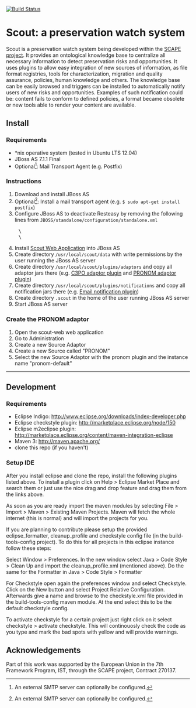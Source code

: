 [![Build Status](https://travis-ci.org/openplanets/scout.png)](https://travis-ci.org/openplanets/scout)

Scout: a preservation watch system
=============================

Scout is a preservation watch system being developed within the [SCAPE project](http://www.scape-project.eu). It provides an ontological knowledge base to centralize all necessary
information to detect preservation risks and opportunities. It uses plugins to
allow easy integration of new sources of information, as file format registries, tools for characterization, migration
and quality assurance, policies, human knowledge and others. The knowledge base can be easily browsed and
triggers can be installed to automatically notify users of new risks and opportunities. Examples of such notification
could be: content fails to conform to defined policies, a format became obsolete or new tools able to render your
content are available.


## Install

### Requirements
 - *nix operative system (tested in Ubuntu LTS 12.04)
 - JBoss AS 7.1.1 Final
 - Optional[^1]: Mail Transport Agent (e.g. Postfix) 

### Instructions

 1. Download and install JBoss AS
 2. Optional[^1]: Install a mail transport agent (e.g. `$ sudo apt-get install postfix`)
 3. Configure JBoss AS to deactivate Resteasy by removing the following lines from `JBOSS/standalone/configuration/standalone.xml`
<pre>
    \<extension module="org.jboss.as.jaxrs"/>
    \<subsystem xmlns="urn:jboss:domain:jaxrs:1.0"/>
</pre>
 4. Install [Scout Web Application](https://github.com/downloads/openplanets/scout/scout-web-0.1.0.war) into JBoss AS
 5. Create directory `/usr/local/scout/data` with write permissions by the user running the JBoss AS server
 6. Create directory `/usr/local/scout/plugins/adaptors` and copy all adaptor jars there (e.g. [C3PO adaptor plugin](https://github.com/downloads/openplanets/scout/c3po-adaptor-0.0.5-jar-with-dependencies.jar) and [PRONOM adaptor plugin](https://github.com/downloads/openplanets/scout/pronom-adaptor-0.0.6-jar-with-dependencies.jar))
 7. Create directory `/usr/local/scout/plugins/notifications` and copy all notification jars there (e.g. [Email notification plugin](https://github.com/downloads/openplanets/scout/email-notification-0.0.3-jar-with-dependencies.jar))
 8. Create directory `.scout` in the home of the user running JBoss AS server
 9. Start JBoss AS server

[^1]: An external SMTP server can optionally be configured.

### Create the PRONOM adaptor

 1. Open the scout-web web application
 2. Go to Administration
 3. Create a new Source Adaptor
 4. Create a new Source called "PRONOM"
 5. Select the new Source Adaptor with the pronom plugin and the instance name "pronom-default"

*****

## Development

### Requirements
 - Eclipse Indigo: http://www.eclipse.org/downloads/index-developer.php
 - Eclipse checkstyle plugin: http://marketplace.eclipse.org/node/150
 - Eclipse m2eclipse plugin: http://marketplace.eclipse.org/content/maven-integration-eclipse
 - Maven 3: http://maven.apache.org/
 - clone this repo (if you haven't)

### Setup IDE
After you install eclipse and clone the repo, install the following
plugins listed above. To install a plugin click on Help > Eclipse Market Place
and search them or just use the nice drag and drop feature and drag them from the links above.

As soon as you are ready import the maven modules by selecting File > Import > Maven > Existing Maven Projects.
Maven will fetch the whole internet (this is normal) and will import the projects for you.

If you are planning to contribute please setup the provided eclipse_formatter, cleanup_profile and checkstyle config file
(in the build-tools-config project). To do this for all projects in this eclipse instance follow these steps:

Select Window > Preferences. In the new window select Java > Code Style > Clean Up
and import the cleanup_profile.xml (mentioned above). Do the same for the Formatter in
Java > Code Style > Formatter 

For Checkstyle open again the preferences window and select Checkstyle. Click on the New button and select
Project Relative Configuration. Afterwards give a name and browse to the checkstyle.xml file provided in the build-tools-config
maven module. At the end select this to be the default checkstyle config.

To activate checkstyle for a certain project just right click on it select checkstyle > activate checkstyle.
This will continouosly check the code as you type and mark the bad spots with yellow and will provide
warnings.

Acknowledgements
----------------

Part of this work was supported by the European Union in the 7th Framework Program, IST, through the SCAPE project, Contract 270137.

